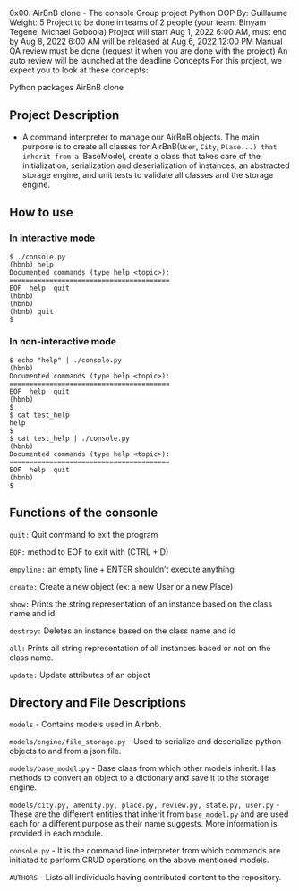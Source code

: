 0x00. AirBnB clone - The console
Group project
Python
OOP
 By: Guillaume
 Weight: 5
 Project to be done in teams of 2 people (your team:  Binyam Tegene, Michael Goboola)
 Project will start Aug 1, 2022 6:00 AM, must end by Aug 8, 2022 6:00 AM
 will be released at Aug 6, 2022 12:00 PM
 Manual QA review must be done (request it when you are done with the project)
 An auto review will be launched at the deadline
Concepts
For this project, we expect you to look at these concepts:

Python packages
AirBnB clone

## Project Description

- A command interpreter to manage our AirBnB objects. The main purpose is to create all classes for AirBnB(`User`, `City`, `Place...) that inherit from a `BaseModel, create a class that takes care of the initialization, serialization and deserialization of instances, an
abstracted storage engine, and unit tests to validate all classes and the storage engine.

## How to use

### In interactive mode

```
$ ./console.py
(hbnb) help
Documented commands (type help <topic>):
========================================
EOF  help  quit
(hbnb)
(hbnb)
(hbnb) quit
$
```
### In non-interactive mode

```
$ echo "help" | ./console.py
(hbnb)
Documented commands (type help <topic>):
========================================
EOF  help  quit
(hbnb) 
$
$ cat test_help
help
$
$ cat test_help | ./console.py
(hbnb)
Documented commands (type help <topic>):
========================================
EOF  help  quit
(hbnb) 
$
```

## Functions of the consonle

`quit:` Quit command to exit the program

`EOF:` method to EOF to exit with (CTRL + D)

`empyline:` an empty line + ENTER shouldn’t execute anything

`create:` Create a new object (ex: a new User or a new Place)

`show:` Prints the string representation of an instance based on the class name and id.

`destroy:` Deletes an instance based on the class name and id

`all:` Prints all string representation of all instances based or not on the class name.

`update:` Update attributes of an object


## Directory and File Descriptions

`models` - Contains models used in Airbnb.

`models/engine/file_storage.py` - Used to serialize and deserialize python objects to and from a json file.

`models/base_model.py` - Base class from which other models inherit. Has methods to convert an object to
a dictionary and save it to the storage engine.

`models/city.py, amenity.py, place.py, review.py, state.py, user.py` - These are the different entities that inherit from `base_model.py` and are used each for a different purpose as their name suggests. More information is provided in each module.

`console.py` - It is the command line interpreter from which commands are initiated to perform CRUD operations on the above mentioned models.

`AUTHORS` - Lists all individuals having contributed content to the repository.